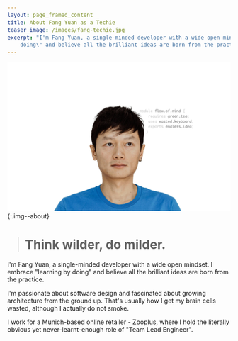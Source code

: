 ```yaml
---
layout: page_framed_content
title: About Fang Yuan as a Techie
teaser_image: /images/fang-techie.jpg
excerpt: "I'm Fang Yuan, a single-minded developer with a wide open mindset. I embrace \"learning by
    doing\" and believe all the brilliant ideas are born from the practice."
---
```


![](/images/fang-techie.jpg){:.img--about}

> # Think wilder, do milder.

I'm Fang Yuan, a single-minded developer with a wide open mindset. I embrace "learning by doing" and
believe all the brilliant ideas are born from the practice.

I'm passionate about software design and fascinated about growing architecture from the ground up.
That's usually how I get my brain cells wasted, although I actually do not smoke.

I work for a Munich-based online retailer - Zooplus, where I hold the literally obvious yet
never-learnt-enough role of "Team Lead Engineer".
